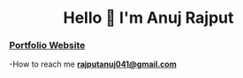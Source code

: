 <h1 align="center">Hello 👋 I'm Anuj Rajput</h1>

<h3><a href="https://rajputanuj31.github.io/Portfolio/" target="blank">Portfolio Website</a></h3>


-How to reach me **rajputanuj041@gmail.com**
